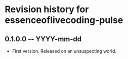 # Revision history for essenceoflivecoding-pulse

## 0.1.0.0 -- YYYY-mm-dd

* First version. Released on an unsuspecting world.
